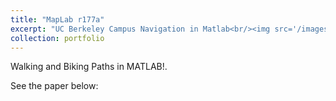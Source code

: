 ```yaml
---
title: "MapLab r177a"
excerpt: "UC Berkeley Campus Navigation in Matlab<br/><img src='/images/maplab.png'>"
collection: portfolio
---
```


Walking and Biking Paths in MATLAB!.

See the paper below:


